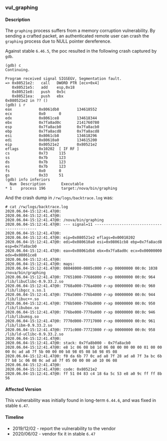 ### vul_graphing

#### Description

The `graphing` process suffers from a memory corruption vulnerability. By sending a crafted packet, an authenticated remote user can crash the `graphing` process due to NULL pointer dereference.

Against stable `6.46.5`, the poc resulted in the following crash captured by `gdb`.

```shell
(gdb) c
Continuing.

Program received signal SIGSEGV, Segmentation fault.
=> 0x80521e2:   call   DWORD PTR [ecx+0x4]
   0x80521e5:   add    esp,0x18
   0x80521e8:   push   0x5c
   0x80521ea:   push   ebx
0x080521e2 in ?? ()
(gdb) i r
eax            0x8061db8        134618552
ecx            0x0      0
edx            0x8061ce8        134618344
ebx            0x7fa8ad0c       2141760780
esp            0x7fa8acb0       0x7fa8acb0
ebp            0x7fa8acd8       0x7fa8acd8
esi            0x8061cb8        134618296
edi            0x80610a0        134615200
eip            0x80521e2        0x80521e2
eflags         0x10202  [ IF RF ]
cs             0x73     115
ss             0x7b     123
ds             0x7b     123
es             0x7b     123
fs             0x0      0
gs             0x33     51
(gdb) info inferiors
  Num  Description       Executable
* 1    process 196       target:/nova/bin/graphing
```

And the crash dump in `/rw/logs/backtrace.log` was:

```shell
# cat /rw/logs/backtrace.log 
2020.06.04-15:12:41.47@0: 
2020.06.04-15:12:41.47@0: 
2020.06.04-15:12:41.47@0: /nova/bin/graphing
2020.06.04-15:12:41.47@0: --- signal=11 --------------------------------------------
2020.06.04-15:12:41.47@0: 
2020.06.04-15:12:41.47@0: eip=0x080521e2 eflags=0x00010202
2020.06.04-15:12:41.47@0: edi=0x080610a0 esi=0x08061cb8 ebp=0x7fa8acd8 esp=0x7fa8acb0
2020.06.04-15:12:41.47@0: eax=0x08061db8 ebx=0x7fa8ad0c ecx=0x00000000 edx=0x08061ce8
2020.06.04-15:12:41.47@0: 
2020.06.04-15:12:41.47@0: maps:
2020.06.04-15:12:41.47@0: 08048000-0805c000 r-xp 00000000 00:0c 1038       /nova/bin/graphing
2020.06.04-15:12:41.47@0: 77651000-77686000 r-xp 00000000 00:0c 964        /lib/libuClibc-0.9.33.2.so
2020.06.04-15:12:41.47@0: 7768a000-776a4000 r-xp 00000000 00:0c 960        /lib/libgcc_s.so.1
2020.06.04-15:12:41.47@0: 776a5000-776b4000 r-xp 00000000 00:0c 944        /lib/libuc++.so
2020.06.04-15:12:41.47@0: 776b5000-776bd000 r-xp 00000000 00:0c 950        /lib/libubox.so
2020.06.04-15:12:41.47@0: 776be000-7770a000 r-xp 00000000 00:0c 946        /lib/libumsg.so
2020.06.04-15:12:41.47@0: 7770d000-77717000 r-xp 00000000 00:0c 961        /lib/libm-0.9.33.2.so
2020.06.04-15:12:41.47@0: 7771c000-77723000 r-xp 00000000 00:0c 958        /lib/ld-uClibc-0.9.33.2.so
2020.06.04-15:12:41.47@0: 
2020.06.04-15:12:41.47@0: stack: 0x7fa8b000 - 0x7fa8acb0 
2020.06.04-15:12:41.47@0: e8 1c 06 08 b8 1d 06 08 00 00 00 00 01 00 00 00 0c ad a8 7f 5b 00 00 00 b8 98 05 08 b8 98 05 08 
2020.06.04-15:12:41.47@0: f0 da 6b 77 0c ad a8 7f 28 ad a8 7f 3a bc 6b 77 b8 1c 06 08 0c ad a8 7f 05 00 00 00 a0 10 06 08 
2020.06.04-15:12:41.47@0: 
2020.06.04-15:12:41.47@0: code: 0x80521e2
2020.06.04-15:12:41.47@0: ff 51 04 83 c4 18 6a 5c 53 e8 a0 9c ff ff 8b 56 
```

#### Affected Version

This vulnerability was initially found in long-term  `6.44.6`, and was fixed in stable `6.47`.

#### Timeline

+ 2019/12/02 - report the vulnerability to the vendor
+ 2020/06/02 - vendor fix it in stable `6.47`



